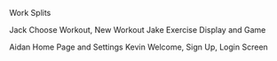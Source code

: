 Work Splits
  
  Jack
    Choose Workout, New Workout
  Jake
    Exercise Display and Game
    
  Aidan
    Home Page and Settings
  Kevin
    Welcome, Sign Up, Login Screen
